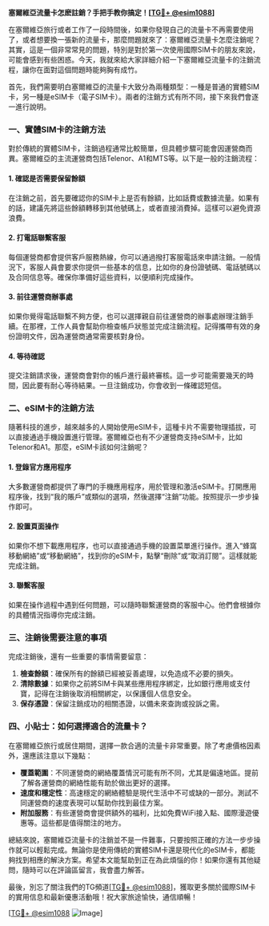**塞爾維亞流量卡怎麽註銷？手把手教你搞定！[[TG💪+ @esim1088](https://t.me/s/esim1088)]**

在塞爾維亞旅行或者工作了一段時間後，如果你發現自己的流量卡不再需要使用了，或者想要換一張新的流量卡，那麼問題就來了：塞爾維亞流量卡怎麼注銷呢？其實，這是一個非常常見的問題，特別是對於第一次使用國際SIM卡的朋友來說，可能會感到有些困惑。今天，我就來給大家詳細介紹一下塞爾維亞流量卡的注銷流程，讓你在面對這個問題時能夠胸有成竹。

首先，我們需要明白塞爾維亞的流量卡大致分為兩種類型：一種是普通的實體SIM卡，另一種是eSIM卡（電子SIM卡）。兩者的注銷方式有所不同，接下來我們會逐一進行說明。

### 一、實體SIM卡的注銷方法

對於傳統的實體SIM卡，注銷過程通常比較簡單，但具體步驟可能會因運營商而異。塞爾維亞的主流運營商包括Telenor、A1和MTS等。以下是一般的注銷流程：

#### 1. 確認是否需要保留餘額
在注銷之前，首先要確認你的SIM卡上是否有餘額，比如話費或數據流量。如果有的話，建議先將這些餘額轉移到其他號碼上，或者直接消費掉。這樣可以避免資源浪費。

#### 2. 打電話聯繫客服
每個運營商都會提供客戶服務熱線，你可以通過撥打客服電話來申請注銷。一般情況下，客服人員會要求你提供一些基本的信息，比如你的身份證號碼、電話號碼以及合同信息等。確保你準備好這些資料，以便順利完成操作。

#### 3. 前往運營商辦事處
如果你覺得電話聯繫不夠方便，也可以選擇親自前往運營商的辦事處辦理注銷手續。在那裡，工作人員會幫助你檢查帳戶狀態並完成注銷流程。記得攜帶有效的身份證明文件，因為運營商通常需要核對身份。

#### 4. 等待確認
提交注銷請求後，運營商會對你的帳戶進行最終審核。這一步可能需要幾天的時間，因此要有耐心等待結果。一旦注銷成功，你會收到一條確認短信。

### 二、eSIM卡的注銷方法

隨著科技的進步，越來越多的人開始使用eSIM卡，這種卡片不需要物理插拔，可以直接通過手機設置進行管理。塞爾維亞也有不少運營商支持eSIM卡，比如Telenor和A1。那麼，eSIM卡該如何注銷呢？

#### 1. 登錄官方應用程序
大多數運營商都提供了專門的手機應用程序，用於管理和激活eSIM卡。打開應用程序後，找到“我的賬戶”或類似的選項，然後選擇“注銷”功能。按照提示一步步操作即可。

#### 2. 設置頁面操作
如果你不想下載應用程序，也可以直接通過手機的設置菜單進行操作。進入“蜂窩移動網絡”或“移動網絡”，找到你的eSIM卡，點擊“刪除”或“取消訂閱”。這樣就能完成注銷。

#### 3. 聯繫客服
如果在操作過程中遇到任何問題，可以隨時聯繫運營商的客服中心。他們會根據你的具體情況指導你完成注銷。

### 三、注銷後需要注意的事項

完成注銷後，還有一些重要的事情需要留意：

1. **檢查餘額**：確保所有的餘額已經被妥善處理，以免造成不必要的損失。
2. **清除數據**：如果你之前將SIM卡與某些應用程序綁定，比如銀行應用或支付寶，記得在注銷後取消相關綁定，以保護個人信息安全。
3. **保存憑證**：保留注銷成功的相關憑證，以備未來查詢或投訴之需。

### 四、小貼士：如何選擇適合的流量卡？

在塞爾維亞旅行或居住期間，選擇一款合適的流量卡非常重要。除了考慮價格因素外，還應該注意以下幾點：

- **覆蓋範圍**：不同運營商的網絡覆蓋情況可能有所不同，尤其是偏遠地區。提前了解各運營商的網絡性能有助於做出更好的選擇。
- **速度和穩定性**：高速穩定的網絡體驗是現代生活中不可或缺的一部分。測試不同運營商的速度表現可以幫助你找到最佳方案。
- **附加服務**：有些運營商會提供額外的福利，比如免費WiFi接入點、國際漫遊優惠等。這些都是值得關注的地方。

總結來說，塞爾維亞流量卡的注銷並不是一件難事，只要按照正確的方法一步步操作就可以輕鬆完成。無論你是使用傳統的實體SIM卡還是現代化的eSIM卡，都能夠找到相應的解決方案。希望本文能幫助到正在為此煩惱的你！如果你還有其他疑問，隨時可以在評論區留言，我會盡力解答。

最後，別忘了關注我們的TG頻道[[TG💪+ @esim1088](https://t.me/s/esim1088)]，獲取更多關於國際SIM卡的實用信息和最新優惠活動哦！祝大家旅途愉快，通信順暢！

[[TG💪+ @esim1088](https://t.me/s/esim1088) ![Image](https://i.postimg.cc/4NQfJmqS/Snipaste-2025-05-13-00-14-12.png)]
